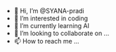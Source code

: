 - 👋 Hi, I’m @SYANA-pradi
- 👀 I’m interested in coding
- 🌱 I’m currently learning AI
- 💞️ I’m looking to collaborate on ...
- 📫 How to reach me ...

<!---
SYANA-pradi/SYANA-pradi is a ✨ special ✨ repository because its `README.md` (this file) appears on your GitHub profile.
You can click the Preview link to take a look at your changes.
--->
